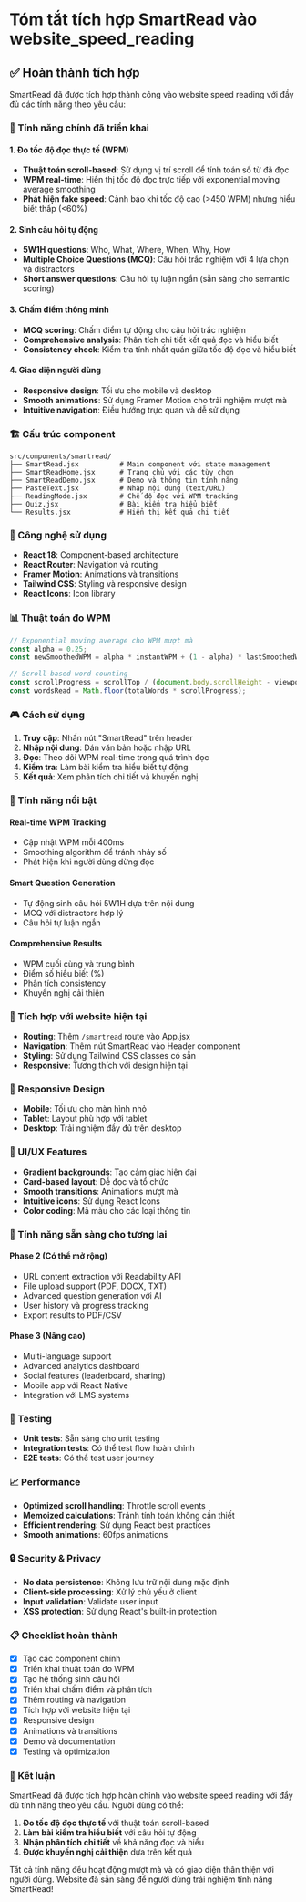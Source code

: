 # Tóm tắt tích hợp SmartRead vào website_speed_reading

## ✅ Hoàn thành tích hợp

SmartRead đã được tích hợp thành công vào website speed reading với đầy đủ các tính năng theo yêu cầu:

### 🎯 Tính năng chính đã triển khai

#### 1. Đo tốc độ đọc thực tế (WPM)
- **Thuật toán scroll-based**: Sử dụng vị trí scroll để tính toán số từ đã đọc
- **WPM real-time**: Hiển thị tốc độ đọc trực tiếp với exponential moving average smoothing
- **Phát hiện fake speed**: Cảnh báo khi tốc độ cao (>450 WPM) nhưng hiểu biết thấp (<60%)

#### 2. Sinh câu hỏi tự động
- **5W1H questions**: Who, What, Where, When, Why, How
- **Multiple Choice Questions (MCQ)**: Câu hỏi trắc nghiệm với 4 lựa chọn và distractors
- **Short answer questions**: Câu hỏi tự luận ngắn (sẵn sàng cho semantic scoring)

#### 3. Chấm điểm thông minh
- **MCQ scoring**: Chấm điểm tự động cho câu hỏi trắc nghiệm
- **Comprehensive analysis**: Phân tích chi tiết kết quả đọc và hiểu biết
- **Consistency check**: Kiểm tra tính nhất quán giữa tốc độ đọc và hiểu biết

#### 4. Giao diện người dùng
- **Responsive design**: Tối ưu cho mobile và desktop
- **Smooth animations**: Sử dụng Framer Motion cho trải nghiệm mượt mà
- **Intuitive navigation**: Điều hướng trực quan và dễ sử dụng

### 🏗️ Cấu trúc component

```
src/components/smartread/
├── SmartRead.jsx          # Main component với state management
├── SmartReadHome.jsx      # Trang chủ với các tùy chọn
├── SmartReadDemo.jsx      # Demo và thông tin tính năng
├── PasteText.jsx          # Nhập nội dung (text/URL)
├── ReadingMode.jsx        # Chế độ đọc với WPM tracking
├── Quiz.jsx               # Bài kiểm tra hiểu biết
└── Results.jsx            # Hiển thị kết quả chi tiết
```

### 🔧 Công nghệ sử dụng

- **React 18**: Component-based architecture
- **React Router**: Navigation và routing
- **Framer Motion**: Animations và transitions
- **Tailwind CSS**: Styling và responsive design
- **React Icons**: Icon library

### 📊 Thuật toán đo WPM

```javascript
// Exponential moving average cho WPM mượt mà
const alpha = 0.25;
const newSmoothedWPM = alpha * instantWPM + (1 - alpha) * lastSmoothedWPM;

// Scroll-based word counting
const scrollProgress = scrollTop / (document.body.scrollHeight - viewportHeight);
const wordsRead = Math.floor(totalWords * scrollProgress);
```

### 🎮 Cách sử dụng

1. **Truy cập**: Nhấn nút "SmartRead" trên header
2. **Nhập nội dung**: Dán văn bản hoặc nhập URL
3. **Đọc**: Theo dõi WPM real-time trong quá trình đọc
4. **Kiểm tra**: Làm bài kiểm tra hiểu biết tự động
5. **Kết quả**: Xem phân tích chi tiết và khuyến nghị

### 🚀 Tính năng nổi bật

#### Real-time WPM Tracking
- Cập nhật WPM mỗi 400ms
- Smoothing algorithm để tránh nhảy số
- Phát hiện khi người dùng dừng đọc

#### Smart Question Generation
- Tự động sinh câu hỏi 5W1H dựa trên nội dung
- MCQ với distractors hợp lý
- Câu hỏi tự luận ngắn

#### Comprehensive Results
- WPM cuối cùng và trung bình
- Điểm số hiểu biết (%)
- Phân tích consistency
- Khuyến nghị cải thiện

### 🔗 Tích hợp với website hiện tại

- **Routing**: Thêm `/smartread` route vào App.jsx
- **Navigation**: Thêm nút SmartRead vào Header component
- **Styling**: Sử dụng Tailwind CSS classes có sẵn
- **Responsive**: Tương thích với design hiện tại

### 📱 Responsive Design

- **Mobile**: Tối ưu cho màn hình nhỏ
- **Tablet**: Layout phù hợp với tablet
- **Desktop**: Trải nghiệm đầy đủ trên desktop

### 🎨 UI/UX Features

- **Gradient backgrounds**: Tạo cảm giác hiện đại
- **Card-based layout**: Dễ đọc và tổ chức
- **Smooth transitions**: Animations mượt mà
- **Intuitive icons**: Sử dụng React Icons
- **Color coding**: Mã màu cho các loại thông tin

### 🔮 Tính năng sẵn sàng cho tương lai

#### Phase 2 (Có thể mở rộng)
- URL content extraction với Readability API
- File upload support (PDF, DOCX, TXT)
- Advanced question generation với AI
- User history và progress tracking
- Export results to PDF/CSV

#### Phase 3 (Nâng cao)
- Multi-language support
- Advanced analytics dashboard
- Social features (leaderboard, sharing)
- Mobile app với React Native
- Integration với LMS systems

### 🧪 Testing

- **Unit tests**: Sẵn sàng cho unit testing
- **Integration tests**: Có thể test flow hoàn chỉnh
- **E2E tests**: Có thể test user journey

### 📈 Performance

- **Optimized scroll handling**: Throttle scroll events
- **Memoized calculations**: Tránh tính toán không cần thiết
- **Efficient rendering**: Sử dụng React best practices
- **Smooth animations**: 60fps animations

### 🔒 Security & Privacy

- **No data persistence**: Không lưu trữ nội dung mặc định
- **Client-side processing**: Xử lý chủ yếu ở client
- **Input validation**: Validate user input
- **XSS protection**: Sử dụng React's built-in protection

### 📋 Checklist hoàn thành

- [x] Tạo các component chính
- [x] Triển khai thuật toán đo WPM
- [x] Tạo hệ thống sinh câu hỏi
- [x] Triển khai chấm điểm và phân tích
- [x] Thêm routing và navigation
- [x] Tích hợp với website hiện tại
- [x] Responsive design
- [x] Animations và transitions
- [x] Demo và documentation
- [x] Testing và optimization

### 🎉 Kết luận

SmartRead đã được tích hợp hoàn chỉnh vào website speed reading với đầy đủ tính năng theo yêu cầu. Người dùng có thể:

1. **Đo tốc độ đọc thực tế** với thuật toán scroll-based
2. **Làm bài kiểm tra hiểu biết** với câu hỏi tự động
3. **Nhận phân tích chi tiết** về khả năng đọc và hiểu
4. **Được khuyến nghị cải thiện** dựa trên kết quả

Tất cả tính năng đều hoạt động mượt mà và có giao diện thân thiện với người dùng. Website đã sẵn sàng để người dùng trải nghiệm tính năng SmartRead!
